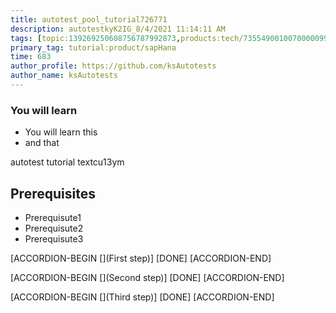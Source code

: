 ```yaml
---
title: autotest_pool_tutorial726771
description: autotestkyK2IG_8/4/2021 11:14:11 AM
tags: [topic:139269250608756787992873,products:tech/73554900100700000996,tutorial:experience/advanced]
primary_tag: tutorial:product/sapHana
time: 683
author_profile: https://github.com/ksAutotests
author_name: ksAutotests
---
```

### You will learn
- You will learn this
- and that

autotest tutorial textcu13ym

## Prerequisites
- Prerequisute1
- Prerequisute2
- Prerequisute3

[ACCORDION-BEGIN [](First step)]
[DONE]
[ACCORDION-END]

[ACCORDION-BEGIN [](Second step)]
[DONE]
[ACCORDION-END]

[ACCORDION-BEGIN [](Third step)]
[DONE]
[ACCORDION-END]

